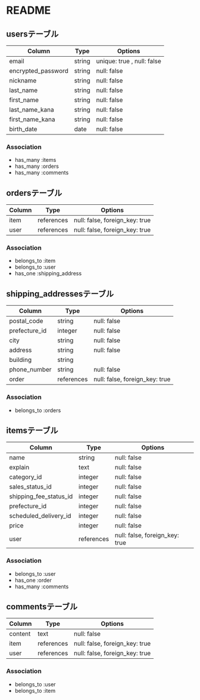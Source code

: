 # README

## usersテーブル

| Column             | Type   | Options
| ------------------ | ------ | ---------------------
| email              | string | unique: true , null: false
| encrypted_password | string | null: false
| nickname           | string | null: false
| last_name          | string | null: false
| first_name         | string | null: false
| last_name_kana     | string | null: false
| first_name_kana    | string | null: false
| birth_date         | date   | null: false

### Association

- has_many :items
- has_many :orders
- has_many :comments


## ordersテーブル

| Column           | Type       | Options
| ---------------- | ---------- | ------------------------------
| item             | references | null: false, foreign_key: true
| user             | references | null: false, foreign_key: true

### Association

- belongs_to :item
- belongs_to :user
- has_one :shipping_address


## shipping_addressesテーブル

| Column        | Type       | Options
| ------------- | ---------- | ------------------------------
| postal_code   | string     | null: false
| prefecture_id | integer    | null: false
| city          | string     | null: false 
| address       | string     | null: false 
| building      | string     | 
| phone_number  | string     | null: false
| order         | references | null: false, foreign_key: true

### Association

- belongs_to :orders

## itemsテーブル

| Column                 | Type       | Options
| ---------------------- | ---------- | ------------------------------
| name                   | string     | null: false
| explain                | text       | null: false
| category_id            | integer    | null: false
| sales_status_id        | integer    | null: false
| shipping_fee_status_id | integer    | null: false
| prefecture_id          | integer    | null: false
| scheduled_delivery_id  | integer    | null: false
| price                  | integer    | null: false
| user                   | references | null: false, foreign_key: true

### Association

- belongs_to :user
- has_one :order
- has_many :comments


## commentsテーブル

| Column   | Type       | Options
| -------- | ---------- | ------------------------------
| content  | text       | null: false
| item     | references | null: false, foreign_key: true
| user     | references | null: false, foreign_key: true

### Association

- belongs_to :user
- belongs_to :item